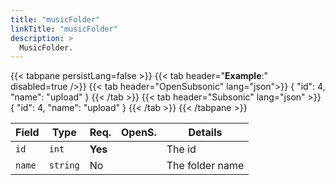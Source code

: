 ```yaml
---
title: "musicFolder"
linkTitle: "musicFolder"
description: >
  MusicFolder.
---
```


{{< tabpane persistLang=false >}}
{{< tab header="**Example**:" disabled=true />}}
{{< tab header="OpenSubsonic" lang="json">}}
{
  "id": 4,
  "name": "upload"
}
{{< /tab >}}
{{< tab header="Subsonic" lang="json" >}}
{
  "id": 4,
  "name": "upload"
}
{{< /tab >}}
{{< /tabpane >}}

| Field |  Type | Req. | OpenS. | Details |
| --- | --- | --- | --- | --- |
| `id` | `int` | **Yes** |     | The id |
| `name` | `string` | No |     | The folder name |

